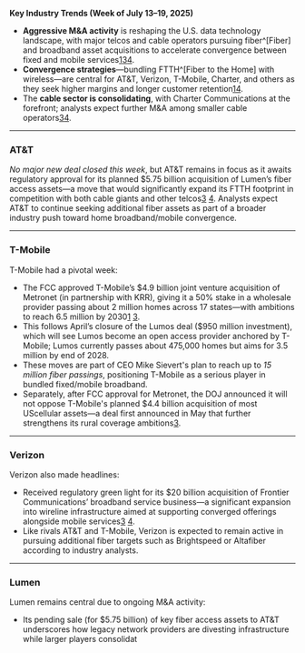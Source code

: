 **Key Industry Trends (Week of July 13–19, 2025)**

- **Aggressive M&A activity** is reshaping the U.S. data technology landscape, with major telcos and cable operators pursuing fiber^[Fiber] and broadband asset acquisitions to accelerate convergence between fixed and mobile services[1](https://broadbandbreakfast.com/fcc-approves-t-mobile-metronet-deal/)[3](https://www.telecomtv.com/content/access-evolution/t-mobile-us-gets-its-m-a-wishes-after-ditching-dei-53423/)[4](https://www.lightreading.com/broadband/another-wave-of-fiber-and-cable-m-a-could-be-heading-our-way).
- **Convergence strategies**—bundling FTTH^[Fiber to the Home] with wireless—are central for AT&T, Verizon, T-Mobile, Charter, and others as they seek higher margins and longer customer retention[1](https://broadbandbreakfast.com/fcc-approves-t-mobile-metronet-deal/)[4](https://www.lightreading.com/broadband/another-wave-of-fiber-and-cable-m-a-could-be-heading-our-way).
- The **cable sector is consolidating**, with Charter Communications at the forefront; analysts expect further M&A among smaller cable operators[3](https://www.telecomtv.com/content/access-evolution/t-mobile-us-gets-its-m-a-wishes-after-ditching-dei-53423/)[4](https://www.lightreading.com/broadband/another-wave-of-fiber-and-cable-m-a-could-be-heading-our-way).

---

### AT&T

*No major new deal closed this week*, but AT&T remains in focus as it awaits regulatory approval for its planned $5.75 billion acquisition of Lumen’s fiber access assets—a move that would significantly expand its FTTH footprint in competition with both cable giants and other telcos[3](https://www.telecomtv.com/content/access-evolution/t-mobile-us-gets-its-m-a-wishes-after-ditching-dei-53423/) [4](https://www.lightreading.com/broadband/another-wave-of-fiber-and-cable-m-a-could-be-heading--our-way). Analysts expect AT&T to continue seeking additional fiber assets as part of a broader industry push toward home broadband/mobile convergence.

---

### T-Mobile

T-Mobile had a pivotal week:

* The FCC approved T-Mobile’s $4.9 billion joint venture acquisition of Metronet (in partnership with KRR), giving it a 50% stake in a wholesale provider passing about 2 million homes across 17 states—with ambitions to reach 6.5 million by 2030[1](https://broadbandbreakfast.com/fcc-approves-t-mobile-metronet-deal/) [3](https://www.telecomtv.com/content/access-evolution/t-mobile-us-getss-it-s-ma-wishes-after--ditching--dei--53423).
* This follows April’s closure of the Lumos deal ($950 million investment), which will see Lumos become an open access provider anchored by T-Mobile; Lumos currently passes about 475,000 homes but aims for 3.5 million by end of 2028.
* These moves are part of CEO Mike Sievert's plan to reach up to *15 million fiber passings*, positioning T-Mobile as a serious player in bundled fixed/mobile broadband.
* Separately, after FCC approval for Metronet, the DOJ announced it will not oppose T-Mobile's planned $4.4 billion acquisition of most UScellular assets—a deal first announced in May that further strengthens its rural coverage ambitions[3](https://www.telecomtv.com/content/access-evolution/t-mobile-us-getss-it-s-ma-wishes-after--ditching--dei--53423).

---

### Verizon

Verizon also made headlines:

* Received regulatory green light for its $20 billion acquisition of Frontier Communications’ broadband service business—a significant expansion into wireline infrastructure aimed at supporting converged offerings alongside mobile services[3](https://www.telecomtv.com/content/access-evolution/t-mobile-us-getss-it-s-ma-wishes-after--ditching--dei--53423) [4](https://www.lightreading.com/broadband/another-wave-of-fiber-and-cable-m-a-could-be-heading---our-way).
* Like rivals AT&T and T-Mobile, Verizon is expected to remain active in pursuing additional fiber targets such as Brightspeed or Altafiber according to industry analysts.

---

### Lumen

Lumen remains central due to ongoing M&A activity:

* Its pending sale (for $5.75 billion) of key fiber access assets to AT&T underscores how legacy network providers are divesting infrastructure while larger players consolidat